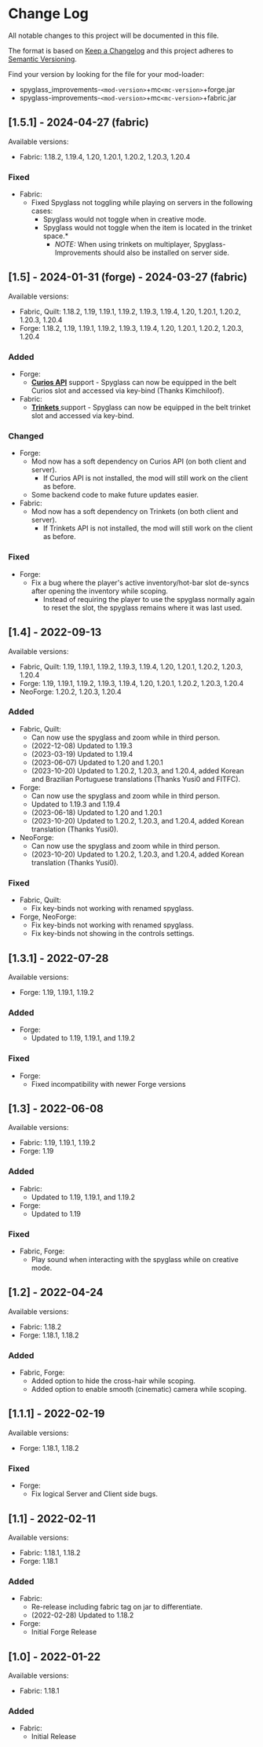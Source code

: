 # Change Log

All notable changes to this project will be documented in this file.

The format is based on [Keep a Changelog](http://keepachangelog.com/) and this project adheres to [Semantic Versioning](http://semver.org/).

Find your version by looking for the file for your mod-loader:

-   spyglass_improvements-`<mod-version>`+mc`<mc-version>`+forge.jar
-   spyglass-improvements-`<mod-version>`+mc`<mc-version>`+fabric.jar

## [1.5.1] - 2024-04-27 (fabric)

Available versions:
-   Fabric: 1.18.2, 1.19.4, 1.20, 1.20.1, 1.20.2, 1.20.3, 1.20.4

### Fixed

-   Fabric:
    - Fixed Spyglass not toggling while playing on servers in the following cases:
        - Spyglass would not toggle when in creative mode.
        - Spyglass would not toggle when the item is located in the trinket space.*
            - *NOTE:* When using trinkets on multiplayer, Spyglass-Improvements should also be installed on server side.

## [1.5] - 2024-01-31 (forge) - 2024-03-27 (fabric)

Available versions:
-   Fabric, Quilt: 1.18.2, 1.19, 1.19.1, 1.19.2, 1.19.3, 1.19.4, 1.20, 1.20.1, 1.20.2, 1.20.3, 1.20.4
-   Forge: 1.18.2, 1.19, 1.19.1, 1.19.2, 1.19.3, 1.19.4, 1.20, 1.20.1, 1.20.2, 1.20.3, 1.20.4

### Added

-   Forge:
    -   **[Curios API](https://www.curseforge.com/minecraft/mc-mods/curios)** support - Spyglass can now be equipped in the belt Curios slot and accessed via key-bind (Thanks Kimchiloof).
-   Fabric:
    -   **[Trinkets ](https://www.curseforge.com/minecraft/mc-mods/trinkets)** support - Spyglass can now be equipped in the belt trinket slot and accessed via key-bind.

### Changed

-   Forge:
    -   Mod now has a soft dependency on Curios API (on both client and server).
        -   If Curios API is not installed, the mod will still work on the client as before.
    -   Some backend code to make future updates easier.
-   Fabric:
    -   Mod now has a soft dependency on Trinkets (on both client and server).
        -   If Trinkets API is not installed, the mod will still work on the client as before.

### Fixed

-   Forge:
    -   Fix a bug where the player's active inventory/hot-bar slot de-syncs after opening the inventory while scoping.
        -   Instead of requiring the player to use the spyglass normally again to reset the slot, the spyglass remains where it was last used.

## [1.4] - 2022-09-13

Available versions:

-   Fabric, Quilt: 1.19, 1.19.1, 1.19.2, 1.19.3, 1.19.4, 1.20, 1.20.1, 1.20.2, 1.20.3, 1.20.4
-   Forge: 1.19, 1.19.1, 1.19.2, 1.19.3, 1.19.4, 1.20, 1.20.1, 1.20.2, 1.20.3, 1.20.4
-   NeoForge: 1.20.2, 1.20.3, 1.20.4

### Added

-   Fabric, Quilt:
    -   Can now use the spyglass and zoom while in third person.
    -   (2022-12-08) Updated to 1.19.3
    -   (2023-03-19) Updated to 1.19.4
    -   (2023-06-07) Updated to 1.20 and 1.20.1
    -   (2023-10-20) Updated to 1.20.2, 1.20.3, and 1.20.4, added Korean and Brazilian Portuguese translations (Thanks Yusi0 and FITFC).
-   Forge:
    -   Can now use the spyglass and zoom while in third person.
    -   Updated to 1.19.3 and 1.19.4
    -   (2023-06-18) Updated to 1.20 and 1.20.1
    -   (2023-10-20) Updated to 1.20.2, 1.20.3, and 1.20.4, added Korean translation (Thanks Yusi0).
-   NeoForge:
    -   Can now use the spyglass and zoom while in third person.
    -   (2023-10-20) Updated to 1.20.2, 1.20.3, and 1.20.4, added Korean translation (Thanks Yusi0).

### Fixed

-   Fabric, Quilt:
    -   Fix key-binds not working with renamed spyglass.
-   Forge, NeoForge:
    -   Fix key-binds not working with renamed spyglass.
    -   Fix key-binds not showing in the controls settings.

## [1.3.1] - 2022-07-28

Available versions:

-   Forge: 1.19, 1.19.1, 1.19.2

### Added

-   Forge:
    -   Updated to 1.19, 1.19.1, and 1.19.2

### Fixed

-   Forge:
    -   Fixed incompatibility with newer Forge versions

## [1.3] - 2022-06-08

Available versions:

-   Fabric: 1.19, 1.19.1, 1.19.2
-   Forge: 1.19

### Added

-   Fabric:
    -   Updated to 1.19, 1.19.1, and 1.19.2
-   Forge:
    -   Updated to 1.19

### Fixed

-   Fabric, Forge:
    -   Play sound when interacting with the spyglass while on creative mode.

## [1.2] - 2022-04-24

Available versions:

-   Fabric: 1.18.2
-   Forge: 1.18.1, 1.18.2

### Added

-   Fabric, Forge:
    -   Added option to hide the cross-hair while scoping.
    -   Added option to enable smooth (cinematic) camera while scoping.

## [1.1.1] - 2022-02-19

Available versions:

-   Forge: 1.18.1, 1.18.2

### Fixed

-   Forge:
    -   Fix logical Server and Client side bugs.

## [1.1] - 2022-02-11

Available versions:

-   Fabric: 1.18.1, 1.18.2
-   Forge: 1.18.1

### Added

-   Fabric:
    -   Re-release including fabric tag on jar to differentiate.
    -   (2022-02-28) Updated to 1.18.2
-   Forge:
    -   Initial Forge Release

## [1.0] - 2022-01-22

Available versions:

-   Fabric: 1.18.1

### Added

-   Fabric:
    -   Initial Release
